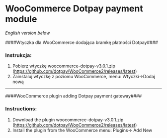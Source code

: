 WooCommerce Dotpay payment module
=====================

*English version below*

####Wtyczka dla WooCommerce dodająca bramkę płatności Dotpay####

### Instrukcja: ###
1. Pobierz wtyczkę woocommerce-dotpay-v3.0.1.zip (https://github.com/dotpay/WooCommerce2/releases/latest)
2. Zainstaluj wtyczkę z poziomu WooCommerce, menu: Wtyczki->Dodaj nową 


---------------------------------------

####WooCommerce plugin adding Dotpay payment gateway####

### Instructions: ###
1. Download the plugin woocommerce-dotpay-v3.0.1.zip (https://github.com/dotpay/WooCommerce2/releases/latest)
2. Install the plugin from the WooCommerce menu: Plugins-> Add New